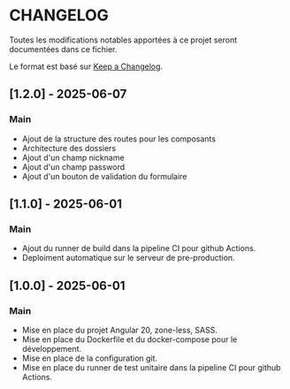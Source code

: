 # CHANGELOG

Toutes les modifications notables apportées à ce projet seront documentées dans ce fichier.

Le format est basé sur [Keep a Changelog](https://keepachangelog.com/fr/1.0.0/).




## [1.2.0] - 2025-06-07
### Main
 - Ajout de la structure des routes pour les composants
 - Architecture des dossiers
 - Ajout d'un champ nickname
 - Ajout d'un champ password
 - Ajout d'un bouton de validation du formulaire

## [1.1.0] - 2025-06-01
### Main
 - Ajout du runner de build dans la pipeline CI pour github Actions.
 - Deploiment automatique sur le serveur de pre-production.


## [1.0.0] - 2025-06-01
### Main
- Mise en place du projet Angular 20, zone-less, SASS.
- Mise en place du Dockerfile et du docker-compose pour le développement.
- Mise en place de la configuration git.
- Mise en place du runner de test unitaire dans la pipeline CI pour github Actions.